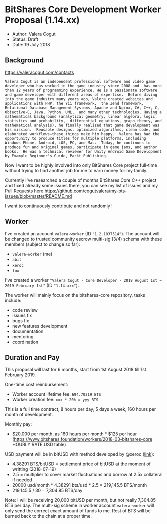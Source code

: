 BitShares Core Development Worker Proposal (1.14.xx)
====================================================

* Author: Valera Cogut
* Status: Draft
* Date: 19 July 2018

Background
----------

https://valeracogut.com/contacts

`Valera Cogut is an independent professional software and video game developer who has worked in the game industry since 2008 and 
has more than 12 years of programming experience. He is a passionate software and game developer with different areas of expertise. 
Before diving into the game industry many years ago, Valera created websites and applications with PHP, the Yii framework, 
the Zend framework, Relational Database Management Systems, Apache and Nginx, C#, C++, C, Objective-C, Java, Python, UML, 
and many other technologies. Having a mathematical background (analytical geometry, linear algebra, logic, statistics and probability, 
differential equations, graph theory, and mathematical analysis), he finally realized that game development was his mission. 
Reusable designs, optimized algorithms, clean code, and elaborated workflows—these things make him happy. 
Valera has had the opportunity to produce titles for multiple platforms, including Windows Phone, Android, iOS, PC, and Mac. 
Today, he continues to produce fun and original games, participate in game jams, and author books. 
He was a technical reviewer for Unity Android Game Development by Example Beginner's Guide, Packt Publishing.`

Now I want to be highly involved into only BitShares Core project full-time without trying to find another job for me to earn money for my family.

Currently I've researched a couple of months BitShares Core C++ project and fixed already some issues there, 
you can see my list of issues and my Pull Requests here https://github.com/cogutvalera/my-bts-issues/blob/master/README.md

I want to continuously contribute and not randomly !

Worker
------

I've created an account `valera-worker` (ID `"1.2.1037514"`). The account will be
changed to trusted community escrow multi-sig (3/4) schema with these members (subject to change so far):

- `valera-worker` (me)
- `abit`
- `xeroc`
- `fox`

I've created a worker `"Valera Cogut - Core Developer - 2018 August 1st ~ 2019 February 1st"` (ID `"1.14.xxx"`).

The worker will mainly focus on the bitshares-core repository, tasks include:

* code review
* issues fix
* bugs fix
* new features development
* documentation
* mentoring
* coordination

Duration and Pay
----------------

This proposal will last for 6 months, start from 1st August 2018 till 1st February 2019.

One-time cost reimbursement:
* Worker account lifetime fee: `694.70219 BTS`
* Worker creation fee: `xxx * 20% = yyy BTS`

This is a full time contract, 8 hours per day, 5 days a week, 160 hours per month of development.

Monthly pay:
* $20,000 per month, as 160 hours per month * $125 per hour (https://www.bitshares.foundation/workers/2018-03-bitshares-core HOURLY RATE USD table)

USD payment will be in bitUSD with method developed by @xeroc
([link](https://github.com/xeroc/worker-proposals/blob/master/2017-02.md#worker)):

* 4.38291 BTS/bitUSD = settlement price of bitUSD at the moment of writting (2018-07-19)
* 2.5 = multiplier to cover market fluctuations and borrow at 2.5x collateral if needed
* 20000 usd/month * 4.38291 bts/usd * 2.5 = 219,145.5  BTS/month
* 219,145.5 / 30 = 7,304.85 BTS/day

Note: I will be receiving 20,000 bitUSD per month, but not really 7,304.85 BTS per day.
The multi-sig scheme in worker account `valera-worker` will only send the correct exact
amount of funds to me. Rest of BTS will be burned back to the chain at a proper time.
